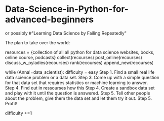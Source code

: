 # Data-Science-in-Python-for-advanced-beginners
 or possibly #"Learning Data Science by Failing Repeatedly"
 
 The plan to take over the world:

resources = {collection of all all python for data science websites, books, online course, podcasts}
collect(recourses)
post_online(recourses)
discuss_w_pyladies(recourses)
rank(recourses)
append_new(recourses)

while (Anna!=data_scientist): 
   difficulty = easy
   Step 1. Find a small real life data science problem or a data set.
   Step 3. Come up with a simple question for that data set that requires statistics or machine learning to answer.  
   Step 4. Find out in ressourses how this 
   Step 4. Create a sandbox data set and play with it until the question is answered.
   Step 5. Tell other people about the problem, give them the data set and let them try it out.
   Step 5. Profit!
   
   difficulty +=1
